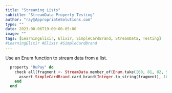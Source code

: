 ```yaml
---
title: "Streaming Lists"
subtitle: "StreamData Property Testing"
author: "ray@AppropriateSolutions.com"
type: ""
date: 2023-08-06T19:00:00-05:00
image: ""
tags: [LearningElixir, Elixir, SimpleCardBrand, StreamData, Testing]
#LearningElixir #Elixir #SimpleCardBrand
---
```


Use an Enum function to stream data from a list.

<!--more-->

```elixir
  property "RuPay" do
    check all(fragment <- StreamData.member_of(Enum.take([60, 81, 82, 508, 353, 356], 6))) do
      assert SimpleCardBrand.card_brand(Integer.to_string(fragment), 16) == {:ok, :rupay}
    end
  end
```

